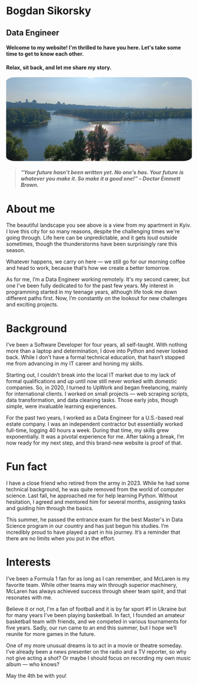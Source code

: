 # Bogdan Sikorsky

## Data Engineer

#### Welcome to my website! I'm thrilled to have you here. Let's take some time to get to know each other.

#### Relax, sit back, and let me share my story.

<img src="https://raw.githubusercontent.com/bogdan-sikorsky/icons/main/bogdansikorsky/hello_wallpaper%20(3).webp" alt="niceimage" style="border-radius:5%" border="0">

> ##### “Your future hasn’t been written yet. No one’s has. Your future is whatever you make it. So make it a good one!” – Doctor Emmett Brown.

# About me

The beautiful landscape you see above is a view from my apartment in Kyiv. I love this city for so many reasons, despite the challenging times we're going through. Life here can be unpredictable, and it gets loud outside sometimes, though the thunderstorms have been surprisingly rare this season.

Whatever happens, we carry on here — we still go for our morning coffee and head to work, because that’s how we create a better tomorrow.

As for me, I’m a Data Engineer working remotely. It's my second career, but one I've been fully dedicated to for the past few years. My interest in programming started in my teenage years, although life took me down different paths first. Now, I’m constantly on the lookout for new challenges and exciting projects.

# Background

I’ve been a Software Developer for four years, all self-taught. With nothing more than a laptop and determination, I dove into Python and never looked back. While I don’t have a formal technical education, that hasn’t stopped me from advancing in my IT career and honing my skills.

Starting out, I couldn’t break into the local IT market due to my lack of formal qualifications and up until now still never worked with domestic companies. So, in 2020, I turned to UpWork and began freelancing, mainly for international clients. I worked on small projects — web scraping scripts, data transformation, and data cleaning tasks. Those early jobs, though simple, were invaluable learning experiences.

For the past two years, I worked as a Data Engineer for a U.S.-based real estate company. I was an independent contractor but essentially worked full-time, logging 40 hours a week. During that time, my skills grew exponentially. It was a pivotal experience for me. After taking a break, I’m now ready for my next step, and this brand-new website is proof of that.

# Fun fact

I have a close friend who retired from the army in 2023. While he had some technical background, he was quite removed from the world of computer science. Last fall, he approached me for help learning Python. Without hesitation, I agreed and mentored him for several months, assigning tasks and guiding him through the basics.

This summer, he passed the entrance exam for the best Master's in Data Science program in our country and has just begun his studies. I’m incredibly proud to have played a part in his journey. It’s a reminder that there are no limits when you put in the effort.

# Interests

I’ve been a Formula 1 fan for as long as I can remember, and McLaren is my favorite team. While other teams may win through superior machinery, McLaren has always achieved success through sheer team spirit, and that resonates with me.

Believe it or not, I'm a fan of football and it is by far sport #1 in Ukraine but for many years I've been playing basketball. In fact, I founded an amateur basketball team with friends, and we competed in various tournaments for five years. Sadly, our run came to an end this summer, but I hope we’ll reunite for more games in the future.

One of my more unusual dreams is to act in a movie or theatre someday. I’ve already been a news presenter on the radio and a TV reporter, so why not give acting a shot? Or maybe I should focus on recording my own music album — who knows?

May the 4th be with you!
